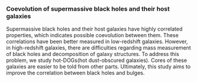 ### Coevolution of supermassive black holes and their host galaxies
Supermassive black holes and their host galaxies have highly correlated properties, which indicates possible coevolution between them. These correlations have been better measured in low-redshift galaxies. However, 
in high-redshift galaxies, there are difficulties regarding mass measurement of black holes and decomposition of galaxy structures. To address this problem, we study hot-DOGs(hot dust-obscured galaxies). Cores of these galaxies are easier to be told from other parts. Ultimately, this study aims to improve the correlation between black holes and bulges.
